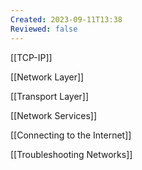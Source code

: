 ```yaml
---
Created: 2023-09-11T13:38
Reviewed: false
---
```

  

[[TCP-IP]]

[[Network Layer]]

[[Transport Layer]]

[[Network Services]]

[[Connecting to the Internet]]

[[Troubleshooting Networks]]